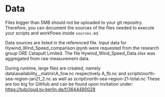 # Data
Files bigger than 5MB should not be uploaded to your git repositry. Therefore, you can document the sources of the files needed to execute your scripts and workflows inside `sources.md`. 

Data sources are listed in the referenced file.
Input data for Hywind_Wind_Speed_comparison.ipynb were requested from the research group ORE Catapult Limited. The file Hywind_Wind_Speed_Data.xlsx was aggregated from raw measurement data.

During runtime, large files are created, namely data\availability__matrix\A_fow.nc respectively A_fb.nc and scripts\north-sea-region-jan21_2.nc as well as  script\north-sea-region-21-total.nc 
These are too big for GitHub and can be found upon invitation under: https://tubcloud.tu-berlin.de/f/3644480028
